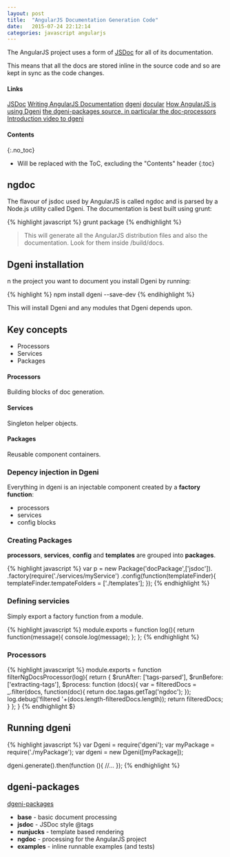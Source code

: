 ```yaml
---
layout: post
title:  "AngularJS Documentation Generation Code"
date:   2015-07-24 22:12:14
categories: javascript angularjs
---
```


The AngularJS project uses a form of [JSDoc](http://usejsdoc.org/) for all of its documentation.

This means that all the docs are stored inline in the source code and so are kept in sync as the code changes.

#### Links

[JSDoc](http://usejsdoc.org/)
[Writing AngularJS Documentation](https://github.com/angular/angular.js/wiki/Writing-AngularJS-Documentation)
[dgeni](https://github.com/angular/dgeni)
[docular](https://github.com/Vertafore/docular)
[How AngularJS is using Dgeni](https://github.com/angular/angular.js/tree/master/docs)
[the dgeni-packages source, in particular the doc-processors](https://github.com/angular/dgeni-packages/)
[Introduction video to dgeni](https://www.youtube.com/watch?v=PQNROxXajyQ&feature=youtu.be)

#### Contents
{:.no_toc}

* Will be replaced with the ToC, excluding the "Contents" header
{:toc}

## ngdoc

The flavour of jsdoc used by AngularJS is called ngdoc and is parsed by a Node.js utility called Dgeni. The documentation is best built using grunt:

{% highlight javascript %}
grunt package
{% endhighlight %}

> This will generate all the AngularJS distribution files and also the documentation. Look for them inside /build/docs.

## Dgeni installation

n the project you want to document you install Dgeni by running:

{% highlight %}
npm install dgeni --save-dev
{% endihighlight %}

This will install Dgeni and any modules that Dgeni depends upon.

## Key concepts

* Processors
* Services
* Packages

#### Processors

Building blocks of doc generation.

#### Services

Singleton helper objects.

#### Packages

Reusable component containers.

### Depency injection in Dgeni

Everything in dgeni is an injectable component created by a **factory function**:

* processors
* services
* config blocks

### Creating Packages

**processors**, **services**, **config** and **templates** are grouped into **packages**.

{% highlight javascript %}
var p = new Package('docPackage',['jsdoc']).
        .factory(require('./services/myService')
        .config(function(templateFinder){
                templateFinder.tempateFolders = ['./templates'];
        });
{% endhighlight %}

### Defining servicies

Simply export a factory function from a module.

{% highlight javascript %}
module.exports = function log(){
        return function(message){
                console.log(message);
        };
};
{% endhighlight %}

### Processors

{% highlight javascxript %}
module.exports = function filterNgDocsProcessor(log){
        return {
                $runAfter: ['tags-parsed'],
                $runBefore: ['extracting-tags'],
                $process: function (docs){
                        var = filteredDocs = _.filter(docs, function(doc){
                                return doc.tagas.getTag('ngdoc');
                        });
                        log.debug('filtered '+(docs.length-filteredDocs.length));
                        return filteredDocs;
                }
        };
}
{% endhighlight $}

## Running dgeni

{% highlight javascript %}
var Dgeni = require('dgeni');
var myPackage = require('./myPackage');
var dgeni = new Dgeni([myPackage]);

dgeni.generate().then(function (){
        //...
});
{% endhighlight %}

## dgeni-packages

[dgeni-packages](https://github.com/angular/dgeni-packages)

* **base** - basic document processing
* **jsdoc** - JSDoc style @tags
* **nunjucks** - template based rendering
* **ngdoc** - processing for the AngularJS project
* **examples** - inline runnable examples (and tests)

